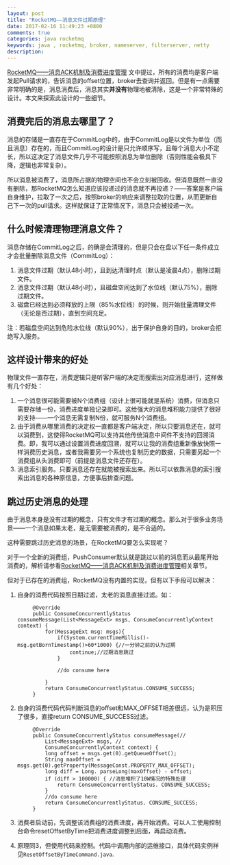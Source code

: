 ```yaml
---
layout: post
title: "RocketMQ——消息文件过期原理"
date: 2017-02-16 11:49:23 +0800
comments: true
categories: java rocketmq
keywords: java , rocketmq, broker, nameserver, filterserver, netty
description: 
---
```


[RocketMQ——消息ACK机制及消费进度管理](http://jaskey.github.io/blog/2017/01/25/rocketmq-consume-offset-management// "RocketMQ——消息ACK机制及消费进度管理") 文中提过，所有的消费均是客户端发起Pull请求的，告诉消息的offset位置，broker去查询并返回。但是有一点需要非常明确的是，消息消费后，消息其实**并没有**物理地被清除，这是一个非常特殊的设计。本文来探索此设计的一些细节。


## 消费完后的消息去哪里了？

消息的存储是一直存在于CommitLog中的，由于CommitLog是以文件为单位（而且消息）存在的，而且CommitLog的设计是只允许顺序写，且每个消息大小不定长，所以这决定了消息文件几乎不可能按照消息为单位删除（否则性能会极具下降，逻辑也非常复杂）。

所以消息被消费了，消息所占据的物理空间也不会立刻被回收。但消息既然一直没有删除，那RocketMQ怎么知道应该投递过的消息就不再投递？——答案是客户端自身维护，拉取了一次之后，按照broker的响应来调整拉取的位置，从而更新自己下一次的pull请求。这样就保证了正常情况下，消息只会被投递一次。


## 什么时候清理物理消息文件？

消息存储在CommitLog之后，的确是会清理的，但是只会在盘以下任一条件成立才会批量删除消息文件（CommitLog）：

1. 消息文件过期（默认48小时），且到达清理时点（默认是凌晨4点），删除过期文件。
2. 消息文件过期（默认48小时），且磁盘空间达到了水位线（默认75%），删除过期文件。
3. 磁盘已经达到必须释放的上限（85%水位线）的时候，则开始批量清理文件（无论是否过期），直到空间充足。

注：若磁盘空间达到危险水位线（默认90%），出于保护自身的目的，broker会拒绝写入服务。

## 这样设计带来的好处

物理文件一直存在，消费逻辑只是听客户端的决定而搜索出对应消息进行，这样做有几个好处：

1. 一个消息很可能需要被N个消费组（设计上很可能就是系统）消费，但消息只需要存储一份，消费进度单独记录即可。这给强大的消息堆积能力提供了很好的支持——一个消息无需复制N份，就可服务N个消费组。
2. 由于消费从哪里消费的决定权一直都是客户端决定，所以只要消息还在，就可以消费到，这使得RocketMQ可以支持其他传统消息中间件不支持的回溯消费。即，我可以通过设置消费进度回溯，就可以让我的消费组重新像放快照一样消费历史消息，或者我需要另一个系统也复制历史的数据，只需要另起一个消费组从头消费即可（前提是消息文件还存在）。
3. 消息索引服务。只要消息还存在就能被搜索出来。所以可以依靠消息的索引搜索出消息的各种原信息，方便事后排查问题。


## 跳过历史消息的处理

由于消息本身是没有过期的概念，只有文件才有过期的概念。那么对于很多业务场景——一个消息如果太老，是无需要被消费的，是不合适的。

这种需要跳过历史消息的场景，在RocketMQ要怎么实现呢？

对于一个全新的消费组，PushConsumer默认就是跳过以前的消息而从最尾开始消费的，解析请参看[RocketMQ——消息ACK机制及消费进度管理](http://jaskey.github.io/blog/2017/01/25/rocketmq-consume-offset-management// "RocketMQ——消息ACK机制及消费进度管理")相关章节。

但对于已存在的消费组，RocketMQ没有内置的实现，但有以下手段可以解决：

1. 自身的消费代码按照日期过滤，太老的消息直接过滤。如：

            @Override
            public ConsumeConcurrentlyStatus consumeMessage(List<MessageExt> msgs, ConsumeConcurrentlyContext context) {
                for(MessageExt msg: msgs){
                    if(System.currentTimeMillis()-msg.getBornTimestamp()>60*1000) {//一分钟之前的认为过期
                        continue;//过期消息跳过
                    }

                    //do consume here

                }
                return ConsumeConcurrentlyStatus.CONSUME_SUCCESS;
            }

2. 自身的消费代码代码判断消息的offset和MAX_OFFSET相差很远，认为是积压了很多，直接return CONSUME_SUCCESS过滤。

            @Override
            public ConsumeConcurrentlyStatus consumeMessage(//
                List<MessageExt> msgs, //
                ConsumeConcurrentlyContext context) {
                long offset = msgs.get(0).getQueueOffset();
                String maxOffset = msgs.get(0).getProperty(MessageConst.PROPERTY_MAX_OFFSET);
                long diff = Long. parseLong(maxOffset) - offset;
                if (diff > 100000) { //消息堆积了10W情况的特殊处理
                    return ConsumeConcurrentlyStatus. CONSUME_SUCCESS;
                }
                //do consume here
                return ConsumeConcurrentlyStatus. CONSUME_SUCCESS;
            }

3. 消费者启动前，先调整该消费组的消费进度，再开始消费。可以人工使用控制台命令resetOffsetByTime把消费进度调整到后面，再启动消费。
4. 原理同3，但使用代码来控制。代码中调用内部的运维接口，具体代码实例祥见`ResetOffsetByTimeCommand.java`. 


